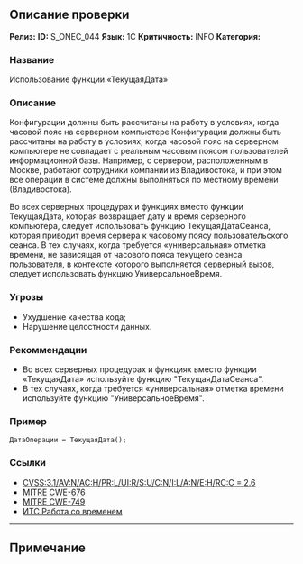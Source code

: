 ## Описание проверки
**Релиз:**
**ID:** S_ONEC_044
**Язык:** 1С
**Критичность:** INFO
**Категория:** 

### Название 
Использование функции «ТекущаяДата»
### Описание 
Конфигурации должны быть рассчитаны на работу в условиях, когда часовой пояс на серверном компьютере Конфигурации должны быть рассчитаны на работу в условиях, когда часовой пояс на серверном компьютере не совпадает с реальным часовым поясом пользователей информационной базы. Например, с сервером, расположенным в Москве, работают сотрудники компании из Владивостока, и при этом все операции в системе должны выполняться по местному времени (Владивостока).

Во всех серверных процедурах и функциях вместо функции ТекущаяДата, которая возвращает дату и время серверного компьютера, следует использовать функцию ТекущаяДатаСеанса, которая приводит время сервера к часовому поясу пользовательского сеанса. В тех случаях, когда требуется «универсальная» отметка времени, не зависящая от часового пояса текущего сеанса пользователя, в контексте которого выполняется серверный вызов, следует использовать функцию УниверсальноеВремя.

### Угрозы 
- Ухудшение качества кода;
- Нарушение целостности данных.
### Рекоммендации 
- Во всех серверных процедурах и функциях вместо функции «ТекущаяДата» используйте функцию "ТекущаяДатаСеанса".
- В тех случаях, когда требуется «универсальная» отметка времени используйте функцию "УниверсальноеВремя".
### Пример 
``` 
ДатаОперации = ТекущаяДата();
``` 
### Ссылки
- [CVSS:3.1/AV:N/AC:H/PR:L/UI:R/S:U/C:N/I:L/A:N/E:H/RC:C = 2.6](https://www.first.org/cvss/calculator/3.1#CVSS:3.1/AV:N/AC:H/PR:L/UI:R/S:U/C:N/I:L/A:N/E:H/RC:C)
- [MITRE CWE-676](https://cwe.mitre.org/data/definitions/676.html)
- [MITRE CWE-749](https://cwe.mitre.org/data/definitions/749.html)
- [ИТС Работа со временем](https://its.1c.ru/db/v8std/content/643/hdoc)

---
## Примечание
